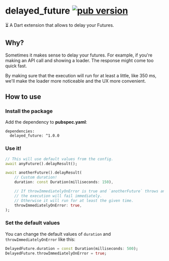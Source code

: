 # delayed_future [![pub version][pub-version-img]][pub-version-url]

⏳ A Dart extension that allows to delay your Futures.

## Why?

Sometimes it makes sense to delay your futures. For example, if you're making an API call and showing a loader. The response might come too quick fast.

By making sure that the execution will run for at least a little, like 350 ms, we'll make the loader more noticeable and the UX more convenient.

## How to use

### Install the package

Add the dependency to **pubspec.yaml**:

```
dependencies:
  delayed_future: ^1.0.0
```

### Use it!

```dart
// This will use default values from the config.
await anyFuture().delayResult();

await anotherFuture().delayResult(
    // Custom duration!
    duration: const Duration(milliseconds: 150),

    // If throwImmediatelyOnError is true and `anotherFuture` throws an exception,
    // the execution will fail immediately.
    // Otherwise it will run for at least the given time.
    throwImmediatelyOnError: true,
);
```

### Set the default values

You can change the default values of `duration` and `throwImmediatelyOnError` like this:

```dart
DelayedFuture.duration = const Duration(milliseconds: 500);
DelayedFuture.throwImmediatelyOnError = true;
```

<!-- References -->
[pub-version-img]: https://img.shields.io/badge/pub-v1.0.0-0175c2?logo=dart
[pub-version-url]: https://pub.dev/packages/delayed_future
